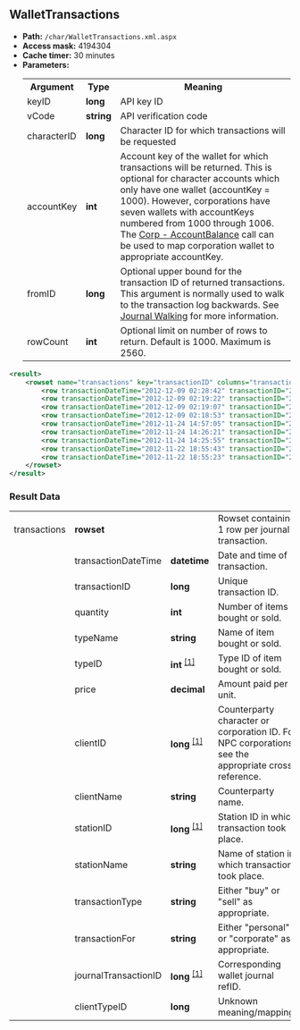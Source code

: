 ## WalletTransactions

* __Path:__ ``/char/WalletTransactions.xml.aspx``
* __Access mask:__ 4194304
* __Cache timer:__ 30 minutes
* __Parameters:__
    <table>
        <tbody>
            <tr>
                <th>Argument</th>
                <th>Type</th>
                <th>Meaning</th>
            </tr>
            <tr>
                <td>keyID</td>
                <td><strong>long</strong></td>
                <td>API key ID</td>
            </tr>
            <tr>
                <td>vCode</td>
                <td><strong>string</strong></td>
                <td>API verification code</td>
            </tr>
            <tr>
                <td>characterID</td>
                <td><strong>long</strong></td>
                <td>Character ID for which transactions will be requested</td>
            </tr>
            <tr>
                <td>accountKey</td>
                <td><strong>int</strong></td>
                <td>
                Account key of the wallet for which transactions will be returned.  This is optional for character accounts which only have one wallet (accountKey = 1000).
                However, corporations have seven wallets with accountKeys numbered from 1000 through 1006.  The <a href="../corp_accountbalance/">Corp - AccountBalance</a> 
                call can be used to map corporation wallet to appropriate accountKey.
                </td>
            </tr>
            <tr>
                <td>fromID</td>
                <td><strong>long</strong></td>
                <td>
                Optional upper bound for the transaction ID of returned transactions.  This argument is normally used to walk to the transaction log backwards.
                See <a href="../intro/#journal-walking">Journal Walking</a> for more information.
                </td>
            </tr>
            <tr>
                <td>rowCount</td>
                <td><strong>int</strong></td>
                <td>
                Optional limit on number of rows to return.  Default is 1000.  Maximum is 2560.
                </td>
            </tr>
        </tbody>
    </table>

```xml
<result>
    <rowset name="transactions" key="transactionID" columns="transactionDateTime,transactionID,quantity,typeName,typeID,price,clientID,clientName,stationID,stationName,transactionType,transactionFor,journalTransactionID,clientTypeID">
        <row transactionDateTime="2012-12-09 02:28:42" transactionID="2671179227" quantity="1000" typeName="Morphite" typeID="11399" price="8948.99" clientID="1058094831" clientName="Lucius Millcom" stationID="60005686" stationName="Hek VIII - Moon 12 - Boundless Creation Factory" transactionType="buy" transactionFor="corporation" journalTransactionID="6673802000" clientTypeID="1377"/>
        <row transactionDateTime="2012-12-09 02:19:22" transactionID="2671172618" quantity="200" typeName="Datacore - Mechanical Engineering" typeID="20424" price="98999.00" clientID="147627949" clientName="Ravenal" stationID="60005686" stationName="Hek VIII - Moon 12 - Boundless Creation Factory" transactionType="buy" transactionFor="corporation" journalTransactionID="6673771732" clientTypeID="1378"/>
        <row transactionDateTime="2012-12-09 02:19:07" transactionID="2671172459" quantity="85" typeName="Datacore - Electronic Engineering" typeID="20418" price="197800.00" clientID="1055100467" clientName="Potis" stationID="60005686" stationName="Hek VIII - Moon 12 - Boundless Creation Factory" transactionType="buy" transactionFor="corporation" journalTransactionID="6673771053" clientTypeID="1378"/>
        <row transactionDateTime="2012-12-09 02:18:53" transactionID="2671172316" quantity="115" typeName="Datacore - Electronic Engineering" typeID="20418" price="190000.00" clientID="431652996" clientName="FernLackey" stationID="60005686" stationName="Hek VIII - Moon 12 - Boundless Creation Factory" transactionType="buy" transactionFor="corporation" journalTransactionID="6673770366" clientTypeID="1377"/>
        <row transactionDateTime="2012-11-24 14:57:05" transactionID="2658450303" quantity="1000" typeName="Morphite" typeID="11399" price="7015.03" clientID="92355891" clientName="Veladra Dawn3" stationID="60005686" stationName="Hek VIII - Moon 12 - Boundless Creation Factory" transactionType="buy" transactionFor="corporation" journalTransactionID="6615037297" clientTypeID="1378"/>
        <row transactionDateTime="2012-11-24 14:26:21" transactionID="2658427478" quantity="40000" typeName="Fullerides" typeID="16679" price="2259.89" clientID="91840338" clientName="Tyche Chi" stationID="60005686" stationName="Hek VIII - Moon 12 - Boundless Creation Factory" transactionType="buy" transactionFor="corporation" journalTransactionID="6614929175" clientTypeID="1378"/>
        <row transactionDateTime="2012-11-24 14:25:55" transactionID="2658427144" quantity="50000" typeName="Crystalline Carbonide" typeID="16670" price="195.82" clientID="91840338" clientName="Tyche Chi" stationID="60005686" stationName="Hek VIII - Moon 12 - Boundless Creation Factory" transactionType="buy" transactionFor="corporation" journalTransactionID="6614926580" clientTypeID="1378"/>
        <row transactionDateTime="2012-11-22 18:55:43" transactionID="2657068085" quantity="200" typeName="Datacore - Mechanical Engineering" typeID="20424" price="98000.00" clientID="92406890" clientName="Hiragama MoriMorituri" stationID="60015140" stationName="Hek VII - Tribal Liberation Force Logistic Support" transactionType="buy" transactionFor="corporation" journalTransactionID="6608436244" clientTypeID="1377"/>
        <row transactionDateTime="2012-11-22 18:55:23" transactionID="2657067843" quantity="200" typeName="Datacore - Electronic Engineering" typeID="20418" price="199999.94" clientID="92428903" clientName="Cico Kain" stationID="60005686" stationName="Hek VIII - Moon 12 - Boundless Creation Factory" transactionType="buy" transactionFor="corporation" journalTransactionID="6608435254" clientTypeID="1377"/>
    </rowset>
</result>
```

### Result Data

<table>
    <tbody>
        <tr>
            <td>transactions</td>
            <td><strong>rowset</strong></td>
            <td></td>
            <td>Rowset containing 1 row per journal transaction.</td>
        </tr>
        <tr>
            <td></td>
            <td>transactionDateTime</td>
            <td><strong>datetime</strong></td>
            <td>Date and time of transaction.</td>
        </tr>
        <tr>
            <td></td>
            <td>transactionID</td>
            <td><strong>long</strong></td>
            <td>Unique transaction ID.</td>
        </tr>
        <tr>
            <td></td>
            <td>quantity</td>
            <td><strong>int</strong></td>
            <td>Number of items bought or sold.</td>
        </tr>
        <tr>
            <td></td>
            <td>typeName</td>
            <td><strong>string</strong></td>
            <td>Name of item bought or sold.</td>
        </tr>
        <tr>
            <td></td>
            <td>typeID</td>
            <td>
                <strong>int</strong>
                <sup>
                <a href="../../sde/yaml_typeIDs/" title="Inventory Types file">[1]</a>
                </sup>
            </td>
            <td>Type ID of item bought or sold.</td>
        </tr>
        <tr>
            <td></td>
            <td>price</td>
            <td><strong>decimal</strong></td>
            <td>Amount paid per unit.</td>
        </tr>
        <tr>
            <td></td>
            <td>clientID</td>
            <td>
                <strong>long</strong>
                <sup>
                <a href="../../sde/mssql_crpNPCCorporations/" title="NPC Corporations table when counterparty is an NPC Corporation">[1]</a>
                </sup>
            </td>
            <td>Counterparty character or corporation ID.  For NPC corporations, see the appropriate cross reference.</td>
        </tr>
        <tr>
            <td></td>
            <td>clientName</td>
            <td><strong>string</strong></td>
            <td>Counterparty name.</td>
        </tr>
        <tr>
            <td></td>
            <td>stationID</td>
            <td>
                <strong>long</strong>
                <sup>
                <a href="../../sde/mssql_staStations/" title="Stations table">[1]</a>
                </sup>
            </td>
            <td>Station ID in which transaction took place.</td>
        </tr>
        <tr>
            <td></td>
            <td>stationName</td>
            <td><strong>string</strong></td>
            <td>Name of station in which transaction took place.</td>
        </tr>
        <tr>
            <td></td>
            <td>transactionType</td>
            <td><strong>string</strong></td>
            <td>Either "buy" or "sell" as appropriate.</td>
        </tr>
        <tr>
            <td></td>
            <td>transactionFor</td>
            <td><strong>string</strong></td>
            <td>Either "personal" or "corporate" as appropriate.</td>
        </tr>
        <tr>
            <td></td>
            <td>journalTransactionID</td>
            <td>
                <strong>long</strong>
                <sup>
                <a href="../char_walletjournal/" title="Stations table">[1]</a>
                </sup>
            </td>
            <td>Corresponding wallet journal refID.</td>
        </tr>
        <tr>
            <td></td>
            <td>clientTypeID</td>
            <td><strong>long</strong></td>
            <td>Unknown meaning/mapping.</td>
        </tr>
    </tbody>
</table>



